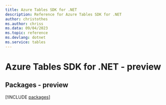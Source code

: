 ```yaml
---
title: Azure Tables SDK for .NET
description: Reference for Azure Tables SDK for .NET
author: christothes
ms.author: chriss
ms.data: 09/04/2023
ms.topic: reference
ms.devlang: dotnet
ms.service: tables
---
```

# Azure Tables SDK for .NET - preview
## Packages - preview
[!INCLUDE [packages](tables-index.md)]